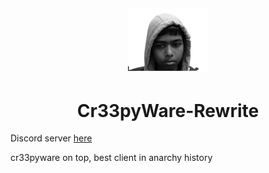 ## <p align="center"><a href="https://discord.gg/gMZJd5UzYh"><img src="https://github.com/SkidFxcte/Cr33pyware/blob/main/src/main/resources/creepy.png"></a></p>
## <h1 align="center">Cr33pyWare-Rewrite

Discord server [here](https://discord.gg/gMZJd5UzYh)

cr33pyware on top, best client in anarchy history
